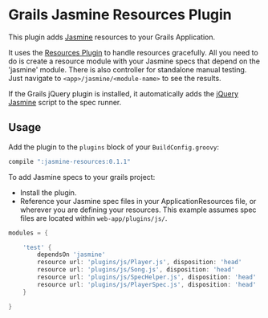 # Grails Jasmine Resources Plugin

This plugin adds [Jasmine](http://pivotal.github.com/jasmine/) resources to your Grails Application.

It uses the [Resources Plugin](http://grails.org/plugin/resources) to handle resources gracefully. All you need to do is create a resource module with your Jasmine specs that depend on the 'jasmine' module. There is also controller for standalone manual testing. Just navigate to `<app>/jasmine/<module-name>` to see the results.

If the Grails jQuery plugin is installed, it automatically adds the [jQuery Jasmine](https://github.com/velesin/jasmine-jquery) script to the spec runner.

## Usage
Add the plugin to the `plugins` block of your `BuildConfig.groovy`:

```groovy
compile ":jasmine-resources:0.1.1"
```

To add Jasmine specs to your grails project:

* Install the plugin.
* Reference your Jasmine spec files in your ApplicationResources file, or wherever you are defining your resources. This example assumes spec files are located within `web-app/plugins/js/`.

```groovy
modules = {

	'test' {
		dependsOn 'jasmine'
		resource url: 'plugins/js/Player.js', disposition: 'head'
		resource url: 'plugins/js/Song.js', disposition: 'head'
		resource url: 'plugins/js/SpecHelper.js', disposition: 'head'
		resource url: 'plugins/js/PlayerSpec.js', disposition: 'head'
	}

}
```
